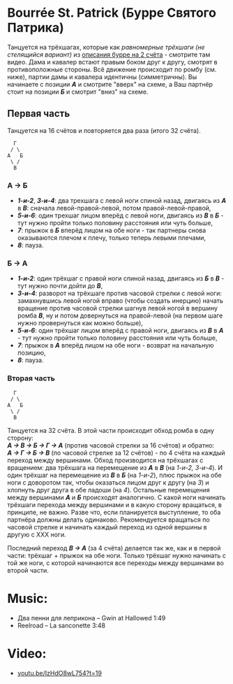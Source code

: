 Bourrée St. Patrick (Бурре Святого Патрика)
===========================================
Танцуется на трёхшагах, которые как _равномерные трёхшаги (не стелящийся вариант)_ из [описания бурре на 2 счёта](bourree.md) - смотрите там видео. Дама и кавалер встают правым боком друг к другу, смотрят в противоположные стороны. Всё движение происходит по ромбу (см. ниже), партии дамы и кавалера идентичны (симметричны). Вы начинаете с позиции ___А___ и смотрите "вверх" на схеме, а Ваш партнёр стоит на позиции ___Б___ и смотрит "вниз" на схеме.

## Первая часть
Танцуется на 16 счётов и повторяется два раза (итого 32 счёта).

      Г
     / \
    А   Б
     \ /
      В

### А → Б
- ___1-и-2___, ___3-и-4___: два трехшага с левой ноги спиной назад, двигаясь из ___А___ в ___В___: сначала левой-правой-левой, потом правой-левой-правой,
- ___5-и-6___: один трехшаг лицом вперёд с левой ноги, двигаясь из ___В___ в ___Б___ - тут нужно пройти только половину расстояния или чуть больше,
- ___7___: прыжок в ___Б___ вперёд лицом на обе ноги - так партнеры снова оказываются плечом к плечу, только теперь левыми плечами,
- ___8___: пауза.

### Б → А
- ___1-и-2___: один трёхшаг с правой ноги спиной назад, двигаясь из ___Б___ в ___В___ - тут нужно почти дойти до ___В___,
- ___3-и-4___: разворот на трёхшаге против часовой стрелки с левой ноги: замахнувшись левой ногой вправо (чтобы создать инерцию) начать вращение против часовой стрелки шагнув левой ногой в вершину ромба ___В___, ну и потом довернуться на правой-левой (на первом шаге нужно провернуться как можно больше),
- ___5-и-6___: один трёхшаг лицом вперёд с правой ноги, двигаясь из ___В___ в ___А___ - тут нужно пройти только половину расстояния или чуть больше,
- ___7___: прыжок в ___А___ вперёд лицом на обе ноги - возврат на начальную позицию,
- ___8___: пауза.

### Вторая часть

      Г
     / \
    А   Б
     \ /
      В

Танцуется на 32 счёта. В этой части происходит обход ромба в одну сторону:  
___А → В → Б → Г → А___ (против часовой стрелки за 16 счётов) и обратно:  
___А → Г → Б → В___ (по часовой стрелке за 12 счётов) - по 4 счёта на каждый переход между вершинами. Обход производится на трёхшагах с вращением: два трёхшага на перемещение из ___А___ в ___В___ (на _1-и-2, 3-и-4_). И один трёхшаг на перемещение из ___В___ в ___Б___ (на _1-и-2_), плюс прыжок на обе ноги с доворотом так, чтобы оказаться лицом друг к другу (на _3_) и хлопнуть друг друга в обе ладоши (на _4_). Остальные перемещения между вершинами ___А___ и ___Б___ происходят аналогично. С какой ноги начинать трёхшаги перехода между вершинами и в какую сторону вращаться, в принципе, не важно. Разве что, если планируется выступление, то оба партнёра должны делать одинаково. Рекомендуется вращаться по часовой стрелке и начинать каждый переход из одной вершины в другую с ХХХ ноги.

Последний переход ___В → А___ (за 4 счёта) делается так же, как и в первой части: трёхшаг + прыжок на обе ноги. Только трёхшаг нужно начинать с той же ноги, с которой начинаются все переходы между вершинами во второй части.

Music:
=======
- Два пенни для леприкона – Gwin at Hallowed 1:49
- Reelroad – La sanconette 3:48

Video:
======
- [youtu.be/IzHdO8wL754?t=19](https://youtu.be/IzHdO8wL754?t=19)
